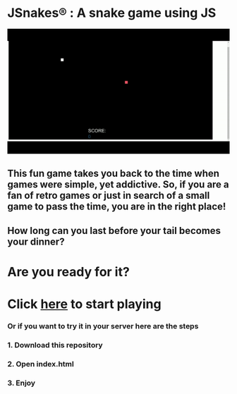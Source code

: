 <h1>JSnakes® : A snake game using JS </h1>

![URL](https://github.com/ShankarNarayanan97/JSnakes/blob/master/ezgif-3-68afec052385.gif)


<h2>This fun game takes you back to the time when games were simple, yet addictive. So, if you are a fan of retro games or just in search of a small game to pass the time, you are in the right place!
</h2>


<h2>How long can you last before your tail becomes your dinner? </h2>
<h1>Are you ready for it?</h1>
 <h1> Click <a href="https://elastic-lewin-7663c3.netlify.app/">here</a> to start playing </h1>

<h3> Or if you want to try it in your server here are the steps </h3>

<h3>1. Download this repository</h3>
<h3>2. Open index.html </h3>
<h3>3. Enjoy </h3>
